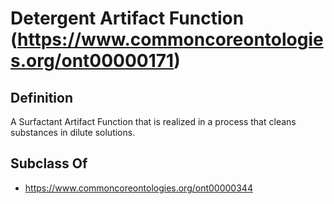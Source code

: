 # Detergent Artifact Function (https://www.commoncoreontologies.org/ont00000171)

## Definition
A Surfactant Artifact Function that is realized in a process that cleans substances in dilute solutions.

## Subclass Of
- https://www.commoncoreontologies.org/ont00000344

